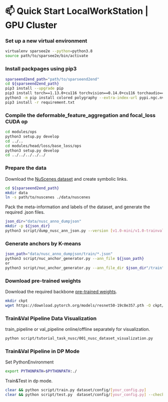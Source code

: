 
# 📫 Quick Start LocalWorkStation | GPU Cluster
### Set up a new virtual environment
```bash
virtualenv sparsee2e --python=python3.8
source path/to/sparsee2e/bin/activate
```

### Install packpages using pip3
```bash
sparseend2end_path="path/to/sparseend2end"
cd ${sparseend2end_path}
pip3 install --upgrade pip
pip3 install torch==1.13.0+cu116 torchvision==0.14.0+cu116 torchaudio==0.13.0 --extra-index-url https://download.pytorch.org/whl/cu116
python3 -m pip install colored polygraphy --extra-index-url pypi.ngc.nvidia.com
pip3 install -r requirement.txt
```

### Compile the deformable_feature_aggregation and  focal_loss CUDA op
```bash
cd modules/ops
python3 setup.py develop
cd ../..
cd modules/head/loss/base_loss/ops
python3 setup.py develop
cd ../../../../../
```

### Prepare the data
Download the [NuScenes dataset](https://www.nuscenes.org/nuscenes#download) and create symbolic links.
```bash
cd ${sparseend2end_path}
mkdir data
ln -s path/to/nuscenes ./data/nuscenes
```

Pack the meta-information and labels of the dataset, and generate the required .json files.
```bash
json_dir="data/nusc_anno_dumpjson"
mkdir -p ${json_dir}
python3 script/dump_nusc_ann_json.py --version [v1.0-mini/v1.0-trainval]
```

### Generate anchors by K-means
```bash
json_path="data/nusc_anno_dumpjson/train/*.json"
python3 script/nuc_anchor_generator.py --ann_file ${json_path}
or
python3 script/nuc_anchor_generator.py --ann_file_dir $json_dir"/train"
```

### Download pre-trained weights
Download the required backbone [pre-trained weights](https://download.pytorch.org/models/resnet50-19c8e357.pth).
```bash
mkdir ckpt
wget https://download.pytorch.org/models/resnet50-19c8e357.pth -O ckpt/resnet50-19c8e357.pth
```

### Train&Val Pipeline Data Visualization
train_pipeline or val_pipeline online/offline separately for visualization.
```bash
python script/tutorial_task_nusc/001_nusc_dataset_visualization.py
```


### Train&Val Pipeline in DP Mode
Set PythonEnvironment
```bash
export PYTHONPATH=$PYTHONPATH:./
```

Train&Test in dp mode.
```bash
clear && python script/train.py dataset/config/[your_config.py]
clear && python script/test.py  dataset/config/[your_config.py] --checkpoint path/to/checkpoint
```
